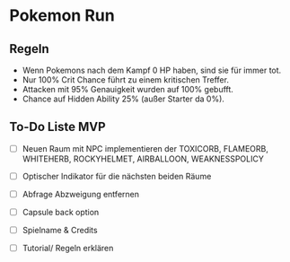 # Pokemon Run

## Regeln

- Wenn Pokemons nach dem Kampf 0 HP haben, sind sie für immer tot.
- Nur 100% Crit Chance führt zu einem kritischen Treffer.
- Attacken mit 95% Genauigkeit wurden auf 100% gebufft.
- Chance auf Hidden Ability 25% (außer Starter da 0%).

## To-Do Liste MVP
- [ ] Neuen Raum mit NPC implementieren der TOXICORB, FLAMEORB, WHITEHERB, ROCKYHELMET, AIRBALLOON, WEAKNESSPOLICY 
- [ ] Optischer Indikator für die nächsten beiden Räume
- [ ] Abfrage Abzweigung entfernen
- [ ] Capsule back option
- [ ] Spielname & Credits
- [ ] Tutorial/ Regeln erklären


